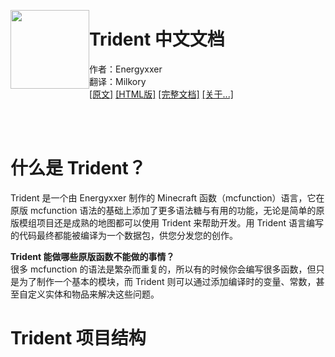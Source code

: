 <br/><br/>

<img src="http://www.cdnjson.com/images/2021/08/22/logo_transparent.png" style="float: left; width: 9em;"/>

# Trident 中文文档
作者：Energyxxer  
翻译：Milkory  
[[原文]](https://docs.google.com/document/d/1w_3ILt8-8s1VG-qv7cLLdIrTJTtbQvj2klh2xTnxQVw/edit#)
[[HTML版]](https://energyxxer.com/trident/docs/language)
[[完整文档]](https://docs.google.com/document/d/1HW5A6KVgC8VIcwJm6bLv31bzqVtZsnFqXRInZ_BXstM/edit?usp=sharing)
[[关于...]](about)

<br/><br/>

# 什么是 Trident？
Trident 是一个由 Energyxxer 制作的 Minecraft 函数（mcfunction）语言，它在原版 mcfunction 语法的基础上添加了更多语法糖与有用的功能，无论是简单的原版模组项目还是成熟的地图都可以使用 Trident 来帮助开发。用 Trident 语言编写的代码最终都能被编译为一个数据包，供您分发您的创作。

**Trident 能做哪些原版函数不能做的事情？**  
很多 mcfunction 的语法是繁杂而重复的，所以有的时候你会编写很多函数，但只是为了制作一个基本的模块，而 Trident 则可以通过添加编译时的变量、常数，甚至自定义实体和物品来解决这些问题。

# Trident 项目结构
